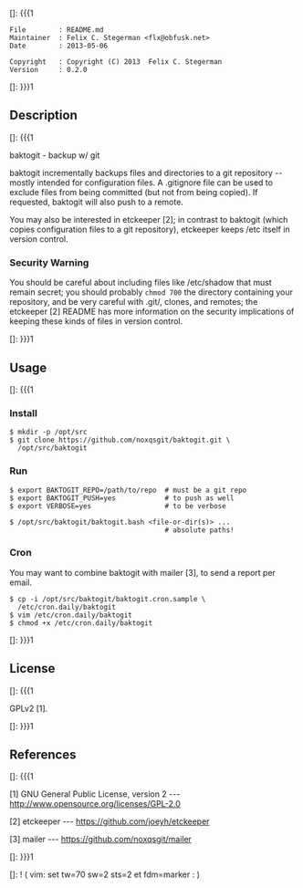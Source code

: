 []: {{{1

    File        : README.md
    Maintainer  : Felix C. Stegerman <flx@obfusk.net>
    Date        : 2013-05-06

    Copyright   : Copyright (C) 2013  Felix C. Stegerman
    Version     : 0.2.0

[]: }}}1

## Description
[]: {{{1

  baktogit - backup w/ git

  baktogit incrementally backups files and directories to a git
  repository -- mostly intended for configuration files.  A .gitignore
  file can be used to exclude files from being committed (but not from
  being copied).  If requested, baktogit will also push to a remote.

  You may also be interested in etckeeper [2]; in contrast to baktogit
  (which copies configuration files to a git repository), etckeeper
  keeps /etc itself in version control.

### Security Warning

  You should be careful about including files like /etc/shadow that
  must remain secret; you should probably `chmod 700` the directory
  containing your repository, and be very careful with .git/, clones,
  and remotes; the etckeeper [2] README has more information on the
  security implications of keeping these kinds of files in version
  control.

[]: }}}1

## Usage
[]: {{{1

### Install

    $ mkdir -p /opt/src
    $ git clone https://github.com/noxqsgit/baktogit.git \
      /opt/src/baktogit

### Run

    $ export BAKTOGIT_REPO=/path/to/repo  # must be a git repo
    $ export BAKTOGIT_PUSH=yes            # to push as well
    $ export VERBOSE=yes                  # to be verbose

    $ /opt/src/baktogit/baktogit.bash <file-or-dir(s)> ...
                                          # absolute paths!

### Cron

  You may want to combine baktogit with mailer [3], to send a report
  per email.

    $ cp -i /opt/src/baktogit/baktogit.cron.sample \
      /etc/cron.daily/baktogit
    $ vim /etc/cron.daily/baktogit
    $ chmod +x /etc/cron.daily/baktogit

[]: }}}1

## License
[]: {{{1

  GPLv2 [1].

[]: }}}1

## References
[]: {{{1

  [1] GNU General Public License, version 2
  --- http://www.opensource.org/licenses/GPL-2.0

  [2] etckeeper
  --- https://github.com/joeyh/etckeeper

  [3] mailer
  --- https://github.com/noxqsgit/mailer

[]: }}}1

[]: ! ( vim: set tw=70 sw=2 sts=2 et fdm=marker : )

